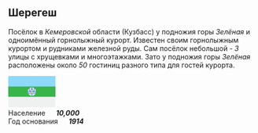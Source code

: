 <!--2024-01-01 11:44:25-->
## Шерегеш
Посёлок в *Кемеровской* области (Кузбасс) у подножия горы *Зелёная* и одноимённый горнолыжный курорт.
Известен своим горнолыжным курортом и рудниками железной руды.
Сам посёлок небольшой - *3* улицы с хрущевками и многоэтажками.
Зато у подножия горы *Зелёная* расположены около *50* гостиниц разного типа для гостей курорта.

<img src="./Sheregesh.png" width="96px"><br>
Население &emsp; ***10,000*** &emsp;<br>
Год&nbsp;основания &emsp; ***1914***
